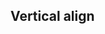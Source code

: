 ## Vertical align


<!-- <values.verticalAlign> -->
<!-- </values.verticalAlign> -->

<!-- <variants.verticalAlign> -->
<!-- </variants.verticalAlign> -->
